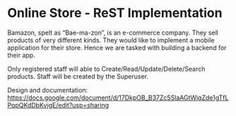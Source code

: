# Online Store - ReST Implementation

Bamazon, spelt as “Bae-ma-zon”, is an e-commerce company. They sell products of very different kinds. They would like to implement a mobile application for their store. Hence we are tasked with building a backend for their app.

Only registered staff will able to Create/Read/Update/Delete/Search products.
Staff will be created by the Superuser.



Design and documentation: https://docs.google.com/document/d/17DkpOB_B37Zc5SlaAGtWiqZde1gTfLPqpQKdDbKvjgE/edit?usp=sharing